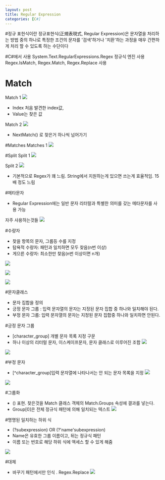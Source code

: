 ```yaml
---
layout: post
title: Regular Expression
categories: [C#]
---
```


#정규 표헌식이란
정규표현식(正規表現式, Regular Expression)은 문자열을 처리하는 방법 중의 하나로 특정한 조건의 문자를 '검색'하거나 '치환'하는 과정을 매우 간편하게 처리 할 수 있도록 하는 수단이다

#C#에서 사용
System.Text.RegularExpressions.Regex 정규식 엔진 사용
Regex.IsMatch, Regex.Match, Regex.Replace 사용

# Match
Match 1
![](/assets/images/regular_expression/1.png)
- Index 처음 발견한 index값, 
- Value는 찾은 값

Match 2
![](/assets/images/regular_expression/2.png)
- NextMatch() 로 찾은거 하나씩 넘어가기

#Matches
Matches 1
![](/assets/images/regular_expression/3.png)

#Split
Split 1
![](/assets/images/regular_expression/4.png)

Split 2
![](/assets/images/regular_expression/5.png)

- 기본적으로 Regex가 꽤 느림. String에서 지원하는게 있으면 쓰는게 효율적임. 15배 정도 느림

#메타문자
- Regular Expression에는 일반 문자 리터럴과 특별한 의미를 갖는 메타문자를 사용 가능
  
 자주 사용하는것들
![](/assets/images/regular_expression/6.png)

#수량자
- 찾을 항목의 문자, 그룹등 수를 지정
- 탐욕적 수량자: 패턴과 일치하면 모두 찾음(n번 이상)
- 게으른 수량자: 최소한만 찾음(n번 이상이면 n개)
  
![](/assets/images/regular_expression/7.png)

![](/assets/images/regular_expression/8.png)

![](/assets/images/regular_expression/0.png)

#문자클래스
- 문자 집합을 정의
- 긍정 문자 그룹 : 입력 문자열의 문자는 지정된 문자 집합 중 하나와 일치해야 된다.
- 부정 문자 그룹: 입력 문자열의 문자는 지정된 문자 집합중 하나와 일치하면 안된다.

#긍정 문자 그룹
- [character_group] 개별 문자 목록 지정 구문
- 하나 이상의 리터럴 문자, 이스케이프문자, 문자 클래스로 이루어진 조합
![](/assets/images/regular_expression/9.png)

![](/assets/images/regular_expression/10.png)

#부정 문자 
- [^character_group]입력 문자열에 나타나서는 안 되는 문자 목록을 지정
![](/assets/images/regular_expression/11.png)

![](/assets/images/regular_expression/12.png)

#그룹화
- () 표현. 찾은것을 Match 클래스 객체의 Match.Groups 속성에 결과를 넣는다.
- Group[0]은 전체 정규식 패턴에 의해 일치되는 텍스트
![](/assets/images/regular_expression/13.png)

#명명된 일치하는 하위 식 
- (?<name>subexpression)  OR (?'name'subexpression) 
- Name은 유효한 그룹 이름이고, 뒤는 정규식 패턴
- 이름 또는 번호로 해당 하위 식에 액세스 할 수 있게 해줌
  
![](/assets/images/regular_expression/14.png)

#대체
- 바꾸기 패턴에서만 인식 . Regex.Replace
![](/assets/images/regular_expression/15.png)



